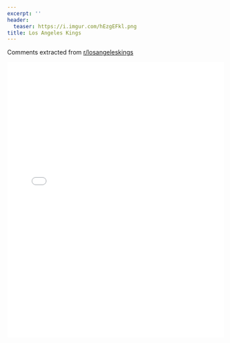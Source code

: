 ```yaml
---
excerpt: ''
header:
  teaser: https://i.imgur.com/hEzgEFkl.png
title: Los Angeles Kings
---
```


Comments extracted from [r/losangeleskings](https://reddit.com/r/losangeleskings)
<iframe id="igraph" scrolling="no" style="border:none;" seamless="seamless" src="/plots/NHL/LAK.html" height="640" width="100%"></iframe>